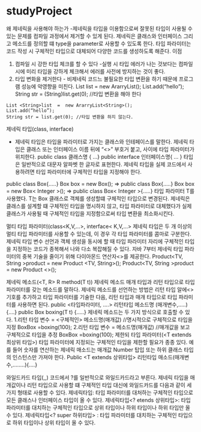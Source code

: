 # studyProject
왜 제네릭을 사용해야 하는가 
-제네릭을 타입을 이용함으로써 잘못된 타입이 사용될 수 있는 문제를 컴파일 과정에서 제거할 수 있게 된다. 제네릭은 클래스와 인터페이스 그리고 메소드를 정의할 떄 type을 parameter로 사용할 수 있도록 한다. 
타입 파라미터는 코드 작성 시 구체적인 타입으로 대체되어 다양한 코드를 생성하도록 해준다.
이점 
1.	컴파일 시 강한 타입 체크를 할 수 있다
-실행 시 타입 에러가 나는 것보다는 컴파일 시에 미리 타입을 강하게 체크해서 에러를 사전에 방지하는 것이 좋다.
   2.	타입 변화을 제거한다
	- 비제네릭 코드느 불필요한 타입 변환을 하기 때문에 프로그램 성능에 악영향을 미친다.
	List list  =  new ArarryList();
	List.add(“hello”);
	String str = (String)list.get(0); //타입 변환을 해야 한다

	List <String>list  =  new ArarryList<String>();
	List.add(“hello”);
	String str = list.get(0); //타입 변환을 하지 않는다.

제네릭 타입(class<T>, interface<T>)
- 제네릭 타입은 타입을 파라미터로 가지는 클래스와 인테페이스를 말한다. 제네릭 타입은 클래스 또는 인터페이스 이름 뒤에 “<>” 	부호거 붙고, 사이에 타입 파라미터가 위치한다.
	public class 클래스명 <T>{ …}
	public interface 인터페이스명<T>{ … }
타입은 일반적으로 대문자 알파벳 한 글자로 표현한다. 제네릭 타입을 실제 코드에서 사용하려면 타입 파라미터에 구체적인 타입을 지정해야 한다.

public class Box<T>{…..}
Box<String> box = new Box<String>(); => public class Box<String>{…..}
Box<Integer> box = new Box< Integer >(); => public class Box< Integer >{…..}
타입 파라미터 T를 사용했다. T는 Box 클래스로 객체를 생성할떄 구체적인 타입으로 변경된다.
제네릭은 클래스를 설계할 떄 구체적인 타입을 명시하지 않고, 타입 파라미터로 대체했다가 실제 클래스가 사용될 때 구체적인 타입을 지정함으로써 타입 변환을 최소화시킨다.

멀티 타입 파라미터(class<K,V,…>, interface< K,V,…>
제네릭 타입은 두 개 이상의 멀티 타입 파라미터를 사용할 수 있는데, 이 경우 각 타입 파라미터를 콤마로 구분한다.
제네릭 타입 변수 선언과 객체 생성을 동시에 할 때 타입 파라미터 자리에 구체적인 타입을 지정하는 코드가 종복해서 나와 다소 복잡해질 수 있다. 자바 7부터 제네릭 타입 파라미터의 중복 기술을 줄이기 위해 다이아몬드 연산자<>를 제공한다.
Product<TV, String >product = new Product <TV, String>();
Product<TV, String >product = new Product <>(); 

제네릭 메소드(<T, R> R method(T t))
제네릭 메소드 매개 타입과 리턴 타입으로 타입 파라미터를 갖는 메소드를 말하다.
제네릭 메소드를 선언하는 방법은 리턴 타입 알에<> 기호를 추가하고 타입 파라미터를 기술한 다음, 리턴 타입과 매개 타입으로 타입 파라미터를 사용하면 된다.
public <타입파라미터, ….> 리턴타입 메소드명 (매개변수,…..) {….}
public <T> Box<T> boxing(T t) {…..}
제네릭 메소드는 두 가지 방식으로 호출할 수 있다. 
1.리턴 타입 변수 = <구체적인> 메소드명(매개값)	//명시적으로 구체적으로 타입을 지정
Box<Integer>Box =<Integer>boxing(100);
2.리턴 타입 변수 = 메소드명(매개값)		//매개값을 보고 구체적으로 타입을 추정
Box<Integer>Box =boxing(100);
제한되 타입 파라미터(<T extends 최상위 타입>)
타입 파라미터에 지정되는 구체적인 타입을 제한할 필요가 종종 있다. 예를 들어 숫자를 연산하는 제네릭 매소드는 매개값 Number 탑입 또는 하위 클래스 타입의 인스턴스만 가져야 한다.
Public <T extends 상위타입> 리턴타입 매소드(매개변수,……..){….}

와일드카드 타입(<?>,<? extends ….>,<? super ….>)
코드에서 ?를 일반적으로 와일드카드라고 부른다. 제네릭 타입을 매개값이나 리턴 타입으로 사용할 떄 구체적인 타입 대신에 와일드카드를 다음과 같이 세 가지 형태로 사용할 수 있다.
제네릭타입<?>: 타입 파라미터를 대처하는 구체적인 타입으로 모든 클래스나 인터페이스 타입이 올 수 있다.
제네릭타입<? etends 상위타입>: 타입 파라미터를 대치하는 구체적인 타입으로 상위 타입이나 하위 타입이나 하위 타입만 올 수 있다.
제네릭타입<? super 하위타입> : 타입 파라미터를 대치하는 구체적인 타입으로 하위 타입이나 상위 타입이 올 수 있다.
